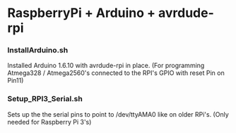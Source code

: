 # RaspberryPi + Arduino + avrdude-rpi

### InstallArduino.sh
Installed Arduino 1.6.10 with avrdude-rpi in place. (For programming Atmega328 / Atmega2560's connected to the RPI's GPIO with reset Pin on Pin11)

### Setup_RPI3_Serial.sh
Sets up the the serial pins to point to /dev/ttyAMA0 like on older RPi's. (Only needed for Raspberry Pi 3's) 


